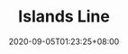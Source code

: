 ---
title: "Islands Line"
title_zh: 離島綫
description: Future Mirai Metro rapid transit line
date: 2020-09-05T01:23:25+08:00
draft: true
category: miraimetro
keywords: [mirai,miraimetro,route,islandsline]
see_also: false
quick_facts:
  - title_style: "border-top: 4px solid #0F798A;border-bottom: 4px solid #0F798A;padding:2px 0;"
  - route_sign: [I]
  - heading: Overview
  - cols_2:
    - title: Type
      content: "[Rapid transit](https://en.wikipedia.org/wiki/Rapid_transit 'Wikipedia: Rapid transit')"
    - title: System
      content: "[Mirai Metro](/wiki/mirai-metro 'Mirai Metro')"
    - title: Status
      content: Planned
    # - title: Termini
    #   content: 
    # - title: Stations
    #   content: 
    - title: Colour on map
      content: "Cyan - [rgb](https://en.wikipedia.org/wiki/RGB_color_model 'RGB color model')(15,121,138)"
  - heading: Operation
  - cols_2:
    - title: Planned opening
      content: 2024
    - title: Operator
      content: "[CART Corporation](/wiki/cart-corporation 'CART Corporation')"
    - title: Conduction system
      content: Automated
    - title: Character
      content: At-grade and elevated
    - title: Rolling stock
      content: "[Minecart](https://minecraft.gamepedia.com/Minecart 'Minecart')<br>(Cyan [Concrete](https://minecraft.gamepedia.com/Concrete 'Concrete'))"
  - heading: Technical
  - cols_2:
    - title: "[Track gauge](https://en.wikipedia.org/wiki/Track_gauge 'Wikipedia: Track gauge')"
      content: "750 mm (2 ft ​5<sup>1</sup>/<sub>2</sub> in)<br>[narrow gauge](https://en.wikipedia.org/wiki/Narrow-gauge_railway 'Wikipedia: Narrow-gauge railway')"
    - title: "[Electrification](https://en.wikipedia.org/wiki/Railway_electrification_system 'Wikipedia: Railway electrification system')"
      content: "[Powered Rail](https://minecraft.gamepedia.com/Powered_Rail 'Minecraft Wiki: Powered Rail')"
    - title: Operating speed
      content: 28.8 km/h (18 mph)
---